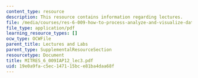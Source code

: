 ```yaml
---
content_type: resource
description: This resource contains information regarding lectures.
file: /media/courses/res-6-009-how-to-process-analyze-and-visualize-data-january-iap-2012/19e0a9fac5ec147115bce81ba4daa68f_MITRES_6_009IAP12_lec3.pdf
file_type: application/pdf
learning_resource_types: []
ocw_type: OCWFile
parent_title: Lectures and Labs
parent_type: SupplementalResourceSection
resourcetype: Document
title: MITRES_6_009IAP12_lec3.pdf
uid: 19e0a9fa-c5ec-1471-15bc-e81ba4daa68f
---
```

